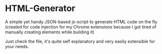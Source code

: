 # HTML-Generator
A simple yet handy JSON-based js-script to generate HTML code on the fly (created for code injection for my Chrome extensions because I got tired of manually creating elements while building it)

Just check the file, it's quite self explanatory and very easily extensible for your needs.

